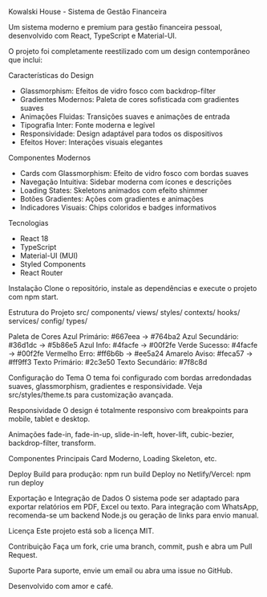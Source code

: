 Kowalski House - Sistema de Gestão Financeira

Um sistema moderno e premium para gestão financeira pessoal, desenvolvido com React, TypeScript e Material-UI.

O projeto foi completamente reestilizado com um design contemporâneo que inclui:

Características do Design
- Glassmorphism: Efeitos de vidro fosco com backdrop-filter
- Gradientes Modernos: Paleta de cores sofisticada com gradientes suaves
- Animações Fluidas: Transições suaves e animações de entrada
- Tipografia Inter: Fonte moderna e legível
- Responsividade: Design adaptável para todos os dispositivos
- Efeitos Hover: Interações visuais elegantes

Componentes Modernos
- Cards com Glassmorphism: Efeito de vidro fosco com bordas suaves
- Navegação Intuitiva: Sidebar moderna com ícones e descrições
- Loading States: Skeletons animados com efeito shimmer
- Botões Gradientes: Ações com gradientes e animações
- Indicadores Visuais: Chips coloridos e badges informativos

Tecnologias
- React 18
- TypeScript
- Material-UI (MUI)
- Styled Components
- React Router

Instalação
Clone o repositório, instale as dependências e execute o projeto com npm start.

Estrutura do Projeto
src/
components/
views/
styles/
contexts/
hooks/
services/
config/
types/

Paleta de Cores
Azul Primário: #667eea → #764ba2
Azul Secundário: #36d1dc → #5b86e5
Azul Info: #4facfe → #00f2fe
Verde Sucesso: #4facfe → #00f2fe
Vermelho Erro: #ff6b6b → #ee5a24
Amarelo Aviso: #feca57 → #ff9ff3
Texto Primário: #2c3e50
Texto Secundário: #7f8c8d

Configuração do Tema
O tema foi configurado com bordas arredondadas suaves, glassmorphism, gradientes e responsividade. Veja src/styles/theme.ts para customização avançada.

Responsividade
O design é totalmente responsivo com breakpoints para mobile, tablet e desktop.

Animações
fade-in, fade-in-up, slide-in-left, hover-lift, cubic-bezier, backdrop-filter, transform.

Componentes Principais
Card Moderno, Loading Skeleton, etc.

Deploy
Build para produção: npm run build
Deploy no Netlify/Vercel: npm run deploy

Exportação e Integração de Dados
O sistema pode ser adaptado para exportar relatórios em PDF, Excel ou texto. Para integração com WhatsApp, recomenda-se um backend Node.js ou geração de links para envio manual.

Licença
Este projeto está sob a licença MIT.

Contribuição
Faça um fork, crie uma branch, commit, push e abra um Pull Request.

Suporte
Para suporte, envie um email ou abra uma issue no GitHub.

Desenvolvido com amor e café.